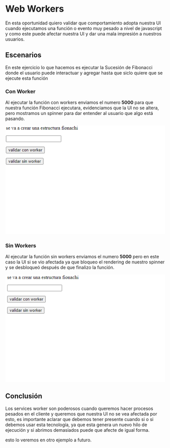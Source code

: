 # Web Workers

En esta oportunidad quiero validar que comportamiento adopta nuestra UI cuando ejecutamos una función o evento muy pesado a nivel
de javascript y como este puede afectar nuestra UI y dar una mala impresión a nuestros usuarios.

## Escenarios

En este ejercicio lo que hacemos es ejecutar la Sucesión de Fibonacci donde el usuario puede interactuar y agregar hasta que siclo quiere
que se ejecute esta función

### Con Worker

Al ejecutar la función con workers enviamos el numero **5000** para que nuestra función Fibonacci ejecutara, 
evidenciamos que la UI no se altera, pero mostramos un spinner para dar entender al usuario que algo está pasando.

<img src="test/worker.gif">

### Sin Workers

Al ejecutar la función sin workers enviamos el numero **5000** pero en este caso la UI si se vio afectada ya que bloqueo el rendering de nuestro spinner y se desbloqueó después de que finalizo la función.

<img src="test/sin_worker.gif">

## Conclusión

Los services worker son poderosos cuando queremos hacer procesos pesados en el cliente y queremos que nuestra UI no se vea afectada por esto, es importante aclarar que debemos tener presente cuando si o si debemos usar esta tecnología, ya que esta genera un nuevo hilo de ejecución y si abrimos demasiados puede que afecte de igual forma.

esto lo veremos en otro ejemplo a futuro.
